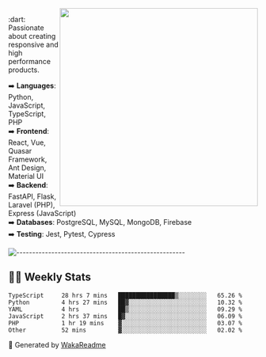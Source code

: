 <img src="https://github-readme-stats.vercel.app/api?username=iguit0&show_icons=true&include_all_commits=true&count_private=true&theme=dracula" min-width="400px" max-width="400px" width="400px" align="right" />

<p align="left"> 
  :dart: Passionate about creating responsive and high performance products.
</p>

<p align="left">
  ➡️ <strong>Languages</strong>: Python, JavaScript, TypeScript, PHP<br>
  ➡️ <strong>Frontend</strong>: React, Vue, Quasar Framework, Ant Design, Material UI<br>
  ➡️ <strong>Backend</strong>: FastAPI, Flask, Laravel (PHP), Express (JavaScript)<br>
  ➡️ <strong>Databases</strong>: PostgreSQL, MySQL, MongoDB, Firebase<br>
  ➡️ <strong>Testing</strong>: Jest, Pytest, Cypress<br>
</p>

![-----------------------------------------------------](https://raw.githubusercontent.com/andreasbm/readme/master/assets/lines/vintage.png)

## :man_technologist: Weekly Stats
<!--START_SECTION:waka-->

```text
TypeScript     28 hrs 7 mins   ████████████████▒░░░░░░░░   65.26 %
Python         4 hrs 27 mins   ██▓░░░░░░░░░░░░░░░░░░░░░░   10.32 %
YAML           4 hrs           ██▒░░░░░░░░░░░░░░░░░░░░░░   09.29 %
JavaScript     2 hrs 37 mins   █▓░░░░░░░░░░░░░░░░░░░░░░░   06.09 %
PHP            1 hr 19 mins    ▓░░░░░░░░░░░░░░░░░░░░░░░░   03.07 %
Other          52 mins         ▓░░░░░░░░░░░░░░░░░░░░░░░░   02.02 %
```

<!--END_SECTION:waka-->

🚀 Generated by [WakaReadme](https://github.com/athul/waka-readme)
